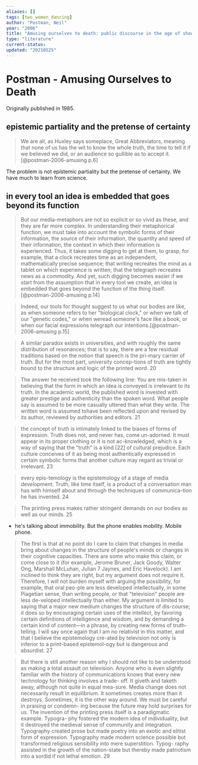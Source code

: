 ```yaml
---
aliases: []
tags: [two_women_dancing]
author: "Postman, Neil"
year: "2006"
title: "Amusing ourselves to death: public discourse in the age of show business"
type: "literature"
current-status: 
updated: "20210525"
---
```


# Postman - Amusing Ourselves to Death

Originally published in 1985.

## epistemic partiality and the pretense of certainty

> We are all, as Huxley says someplace, Great Abbreviators, meaning that none of us has the wit to know the whole truth, the time to tell it if we believed we did, or an audience so gullible as to accept it.[@postman-2006-amusing p.6] 

The problem is not epistemic partiality but the pretense of certainty. We have much to learn from science.


## in every tool an idea is embedded that goes beyond its function

>But our media-metaphors are not so explicit or so vivid as these, and they are far more complex. In understanding their metaphorical function, we must take into account the symbolic forms of their information, the source of their information, the quantity and speed of their information, the context in which their information is experienced. Thus, it takes some digging to get at them, to grasp, for example, that a clock recreates time as an independent, mathematically precise sequence; that writing recreates the mind as a tablet on which experience is written; that the telegraph recreates news as a commodity. And yet, such digging becomes easier if we start from the assumption that in every tool we create, an idea is embedded that goes beyond the function of the thing itself. [@postman-2006-amusing p.14]

>Indeed, our tools for thought suggest to us what our bodies are like, as when someone refers to her "biological clock," or when we talk of our "genetic codes," or when weread someone's face like a book, or when our facial expressions telegraph our intentions.[@postman-2006-amusing p.15] 

>A similar paradox exists in universities, and with roughly the same distribution of resonances; that is to say, there are a few residual traditions based on the notion that speech is the pri-mary carrier of truth. But for the most part, university concep-tions of truth are tightly bound to the structure and logic of the printed word. 20

>The answer he received took the following line: You are mis-taken in believing that the form in which an idea is conveyed is irrelevant to its truth. In the academic world, the published word is invested with greater prestige and authenticity than the spoken word. What people say is assumed to be more casually uttered than what they write. The written word is assumed tohave been reflected upon and revised by its author, reviewed by authorities and editors. 21

>the concept of truth is intimately linked to the biases of forms of expression. Truth does not, and never has, come un-adorned. It must appear in its proper clothing or it is not ac-knowledged, which is a way of saying that the "truth" is a kind [22] of cultural prejudice. Each culture conceives of it as being most authentically expressed in certain symbolic forms that another culture may regard as trivial or irrelevant. 23

>every epis-temology is the epistemology of a stage of media development. Truth, like time itself, is a product of a conversation man has with himself about and through the techniques of communica-tion he has invented. 24

>The printing press makes rather stringent demands on our bodies as well as our minds. 25

- he's talking about immobility. But the phone enables mobility. Mobile phone. 

>The first is that at no point do I care to claim that changes in media bring about changes in the structure of people's minds or changes in their cognitive capacities. There are some who make this claim, or come close to it (for example, Jerome Bruner, Jack Goody, Walter Ong, Marshall McLuhan, Julian 7 Jaynes, and Eric Havelock).  I am inclined to think they are right, but my argument does not require it. Therefore, I will not burden myself with arguing the possibility, for example, that oral peo-ple are less developed intellectually, in some Piagetian sense, than writing people, or that "television" people are less de-veloped intellectually than either. My argument is limited to saying that a major new medium changes the structure of dis-course; it does so by encouraging certain uses of the intellect, by favoring certain definitions of intelligence and wisdom, and by demanding a certain kind of content—in a phrase, by creating new forms of truth-telling. I will say once again that I am no relativist in this matter, and that I believe the epistemology cre-ated by television not only is inferior to a print-based epistemol-ogy but is dangerous and absurdist. 27

>But there is still another reason why I should not like to be understood as making a total assault on television. Anyone who is even slightly familiar with the history of communications knows that every new technology for thinking involves a trade-
off. It giveth and taketh away, although not quite in equal mea-sure. Media change does not necessarily result in equilibrium. It sometimes creates more than it destroys. Sometimes, it is the other way around. We must be careful in praising or condemn-
ing because the future may hold surprises for us. The invention of the printing press itself is a paradigmatic example. Typogra-
phy fostered the modern idea of individuality, but it destroyed the medieval sense of community and integration. Typography created prose but made poetry into an exotic and elitist form of expression. Typography made modern science possible but transformed religious sensibility into mere superstition. Typog-
raphy assisted in the growth of the nation-state but thereby made patriotism into a sordid if not lethal emotion. 29

